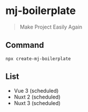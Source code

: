 # mj-boilerplate

> Make Project Easily Again

## Command

```
npx create-mj-boilerplate
```

## List

- Vue 3 (scheduled)
- Nuxt 2 (scheduled)
- Nuxt 3 (scheduled)
  
